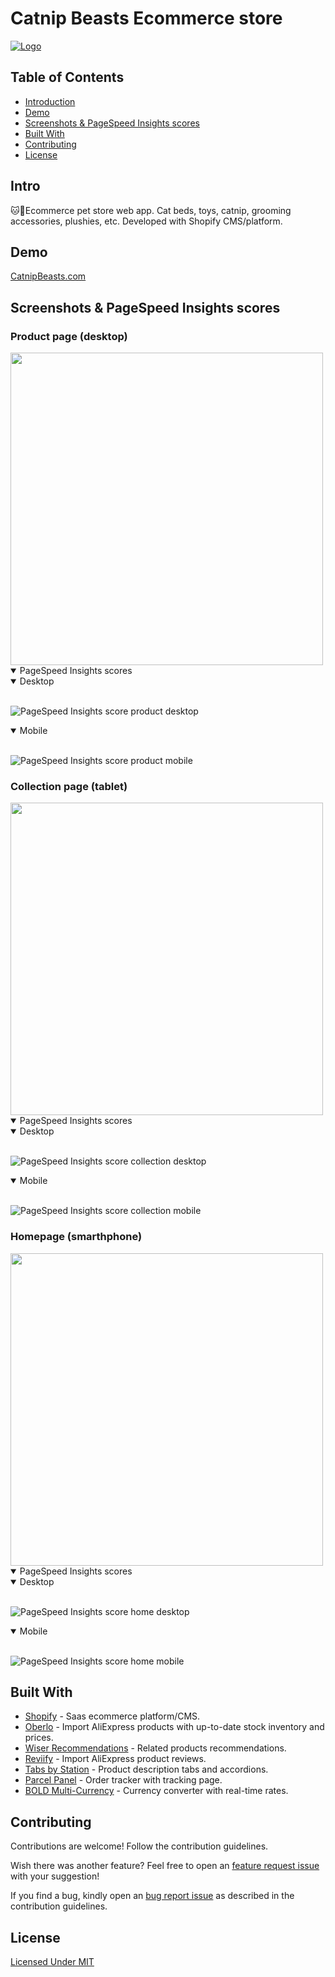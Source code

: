 # Catnip Beasts Ecommerce store

<a href="https://catnipbeasts.com">

  ![Logo]
</a>

## Table of Contents

- [Introduction]
- [Demo]
- [Screenshots & PageSpeed Insights scores]
- [Built With]
- [Contributing]
- [License]


## Intro

🐱🛒Ecommerce pet store web app. Cat beds, toys, catnip, grooming accessories, plushies, etc. Developed with Shopify CMS/platform.


## Demo
[CatnipBeasts.com]


## Screenshots & PageSpeed Insights scores

### Product page (desktop)
<img src="/documentation/screenshots/product-desktop.jpg" height="500"/>
<details open>
  <summary>PageSpeed Insights scores</summary>
<details open>
  <summary>Desktop</summary>
  <br/>

  ![PageSpeed Insights score product desktop]
</details>

<details open>
  <summary>Mobile</summary>
  <br/>

  ![PageSpeed Insights score product mobile]
</details>
</details>

### Collection page (tablet)
<img src="/documentation/screenshots/collection-tablet.jpg" height="500"/>
<details open>
  <summary>PageSpeed Insights scores</summary>
<details open>
  <summary>Desktop</summary>
  <br/>

  ![PageSpeed Insights score collection desktop]
</details>

<details open>
  <summary>Mobile</summary>
  <br/>

  ![PageSpeed Insights score collection mobile]
</details>
</details>

### Homepage (smarthphone)
<img src="/documentation/screenshots/homepage-phone.jpg" height="500"/>
<details open>
  <summary>PageSpeed Insights scores</summary>
<details open>
  <summary>Desktop</summary>
  <br/>

  ![PageSpeed Insights score home desktop]
</details>

<details open>
  <summary>Mobile</summary>
  <br/>

  ![PageSpeed Insights score home mobile]
</details>
</details>


## Built With
- [Shopify](https://www.shopify.com/) - Saas ecommerce platform/CMS.
- [Oberlo](https://apps.shopify.com/oberlo) - Import AliExpress products with up-to-date stock inventory and prices.
- [Wiser Recommendations](https://apps.shopify.com/recommended-products-wiser) - Related products recommendations.
- [Reviify](https://apps.shopify.com/aliexpress-reviews-importer) - Import AliExpress product reviews.
- [Tabs by Station](https://apps.shopify.com/tabs-by-station) - Product description tabs and accordions.
- [Parcel Panel](https://apps.shopify.com/parcelpanel) - Order tracker with tracking page.
- [BOLD Multi-Currency](https://apps.shopify.com/multi-currency) - Currency converter with real-time rates.


## Contributing

Contributions are welcome! Follow the contribution guidelines.

Wish there was another feature? Feel free to open an [feature request issue](/../../issues/new?assignees=Correia-jpv&labels=enhancement&template=feature-request.md&title=%5BREQUEST%5D) with your suggestion!

If you find a bug, kindly open an [bug report issue](/../../issues/new?assignees=Correia-jpv&labels=bug&template=bug_report.md&title=%5BBUG%5D) as described in the contribution guidelines.


## License
[Licensed Under MIT]

<!-- Links -->
  <!-- Header hero image -->
  [Logo]:/documentation/screenshots/catnipbeasts-devices-mockup.jpg

  <!-- Table of Contents -->
  [Introduction]:#Intro
  [Demo]:#demo
  [Screenshots & PageSpeed Insights scores]:#Screenshots--PageSpeed-Insights-scores
  [Built With]:#built-with
  [Contributing]:#contributing
  [License]:#License

  <!-- Demo -->
  [CatnipBeasts.com]:https://catnipbeasts.com

  <!-- PSI scores -->
  [PageSpeed Insights score home desktop]:./documentation/reports/psi-audit-desktop-1.svg
  [PageSpeed Insights score home mobile]:./documentation/reports/psi-audit-mobile-1.svg
  [PageSpeed Insights score collection desktop]:./documentation/reports/psi-audit-desktop-2.svg
  [PageSpeed Insights score collection mobile]:./documentation/reports/psi-audit-mobile-2.svg
  [PageSpeed Insights score product desktop]:./documentation/reports/psi-audit-desktop-3.svg
  [PageSpeed Insights score product mobile]:./documentation/reports/psi-audit-mobile-3.svg

  <!-- License -->
  [Licensed Under MIT]:/license
